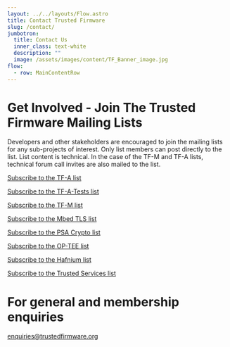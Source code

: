 ```yaml
---
layout: ../../layouts/Flow.astro
title: Contact Trusted Firmware
slug: /contact/
jumbotron:
  title: Contact Us
  inner_class: text-white
  description: ""
  image: /assets/images/content/TF_Banner_image.jpg
flow:
  - row: MainContentRow
---
```


# Get Involved - Join The Trusted Firmware Mailing Lists

Developers and other stakeholders are encouraged to join the mailing lists for any sub-projects of interest. Only list members can post directly to the list. List content is technical. In the case of the TF-M and TF-A lists, technical forum call invites are also mailed to the list.

[Subscribe to the TF-A list](https://lists.trustedfirmware.org/mailman3/lists/tf-a.lists.trustedfirmware.org/)

[Subscribe to the TF-A-Tests list](https://lists.trustedfirmware.org/mailman3/lists/tf-a-tests.lists.trustedfirmware.org/)

[Subscribe to the TF-M list](https://lists.trustedfirmware.org/mailman3/lists/tf-m.lists.trustedfirmware.org/)

[Subscribe to the Mbed TLS list](https://lists.trustedfirmware.org/mailman3/lists/mbed-tls.lists.trustedfirmware.org/)

[Subscribe to the PSA Crypto list](https://lists.trustedfirmware.org/mailman3/lists/psa-crypto.lists.trustedfirmware.org/)

[Subscribe to the OP-TEE list](https://lists.trustedfirmware.org/mailman3/lists/op-tee.lists.trustedfirmware.org/)

[Subscribe to the Hafnium list](https://lists.trustedfirmware.org/mailman3/lists/hafnium.lists.trustedfirmware.org/)

[Subscribe to the Trusted Services list](https://lists.trustedfirmware.org/mailman3/lists/trusted-services.lists.trustedfirmware.org/)

# For general and membership enquiries

<!-- Contact Form -->
<div class="col-xs-12 text-center m-b-40">
    <a class="btn email" href="mailto:enquiries@trustedfirmware.org?subject=TrustedFirmware.org - {{page.url}}">
        enquiries@trustedfirmware.org
    </a>
</div>
<!-- /End Contact Form -->
